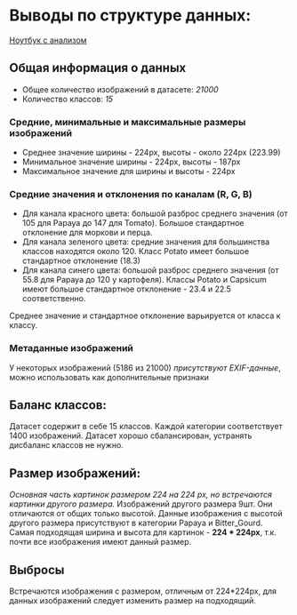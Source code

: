 # Выводы по структуре данных:
[Ноутбук с анализом](/EDA/Notebooks/EDA_Vegetables.ipynb)
## Общая информация о данных
- Общее количество изображений в датасете: *21000*
- Количество классов: *15*
### Средние, минимальные и максимальные размеры изображений
* Среднее значение ширины - 224px, высоты - около 224px (223.99)
* Минимальное значение ширины - 224px, высоты - 187px
* Максимальное значение для ширины и высоты - 224px
### Средние значения и отклонения по каналам (R, G, B)
* Для канала красного цвета: большой разброс среднего значения (от 105 для Papaya до 147 для Tomato). Большое стандартное отклонение для моркови и перца.
* Для канала зеленого цвета: средние значения для большинства классов находятся около 120. Класс Potato имеет большое стандартное отклонение (18.3)
* Для канала синего цвета: большой разброс среднего значения (от 55.8 для Papaya до 120 у картофеля). Классы Potato и Capsicum имеют большое стандартное отклонение - 23.4 и 22.5 соответственно.

Среднее значение и стандартное отклонение варьируется от класса к классу.
### Метаданные изображений
У некоторых изображений (5186 из 21000) *присутствуют EXIF-данные*, можно использовать как дополнительные признаки
## Баланс классов:
Датасет содержит в себе 15 классов. Каждой категории соответствует 1400 изображений.
Датасет хорошо сбалансирован, устранять дисбаланс классов не нужно.
## Размер изображений:
*Основная часть картинок размером 224 на 224 px, но встречаются картинки другого размера.*
Изображений другого размера 9шт. Они отличаются от общих только высотой.
Данные изображения с высотой другого размера присутствуют в категории Papaya и Bitter_Gourd.
Самая подходящая ширина и высота для картинок - **224 * 224px**, т.к. почти все изображения имеют данный размер.
## Выбросы
Встречаются изображения с размером, отличным от 224*224px, для данных изображений следует изменить размер на подходящий.
